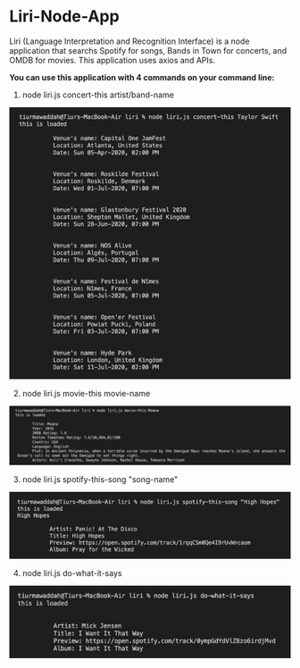 # Liri-Node-App

Liri (Language Interpretation and Recognition Interface) is a node application that searchs Spotify for songs, Bands in Town for concerts, and OMDB for movies. This application uses axios and APIs. 

**You can use this application with 4 commands on your command line:**

1. node liri.js concert-this artist/band-name

![Terminal](/img/1.png)

2. node liri.js movie-this movie-name

![Terminal](/img/2.png)

3. node liri.js spotify-this-song "song-name"

![Terminal](/img/3.png)

4. node liri.js do-what-it-says

![Terminal](/img/4.png)

